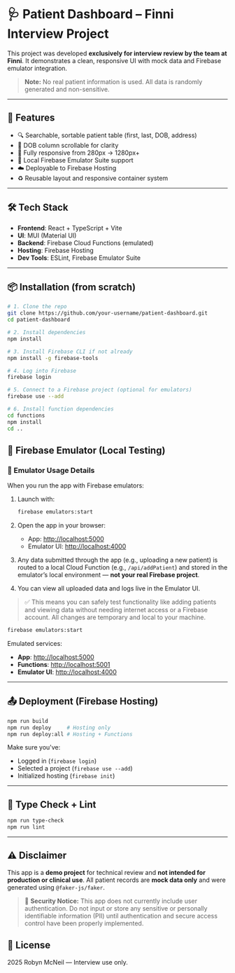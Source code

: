 # 🩺 Patient Dashboard – Finni Interview Project

This project was developed **exclusively for interview review by the team at Finni**.
It demonstrates a clean, responsive UI with mock data and Firebase emulator integration.

> **Note:** No real patient information is used. All data is randomly generated and non-sensitive.

---

## 🚀 Features

- 🔍 Searchable, sortable patient table (first, last, DOB, address)
- 📅 DOB column scrollable for clarity
- 📱 Fully responsive from 280px → 1280px+
- 🧪 Local Firebase Emulator Suite support
- ☁️ Deployable to Firebase Hosting
- ♻️ Reusable layout and responsive container system

---

## 🛠 Tech Stack

- **Frontend**: React + TypeScript + Vite
- **UI**: MUI (Material UI)
- **Backend**: Firebase Cloud Functions (emulated)
- **Hosting**: Firebase Hosting
- **Dev Tools**: ESLint, Firebase Emulator Suite

---

## 📦 Installation (from scratch)

```bash
# 1. Clone the repo
git clone https://github.com/your-username/patient-dashboard.git
cd patient-dashboard

# 2. Install dependencies
npm install

# 3. Install Firebase CLI if not already
npm install -g firebase-tools

# 4. Log into Firebase
firebase login

# 5. Connect to a Firebase project (optional for emulators)
firebase use --add

# 6. Install function dependencies
cd functions
npm install
cd ..
```

## 🔬 Firebase Emulator (Local Testing)

### 🔁 Emulator Usage Details

When you run the app with Firebase emulators:

1. Launch with:

   ```bash
   firebase emulators:start
   ```

2. Open the app in your browser:

   - App: [http://localhost:5000](http://localhost:5000)
   - Emulator UI: [http://localhost:4000](http://localhost:4000)

3. Any data submitted through the app (e.g., uploading a new patient) is routed to a local Cloud Function (e.g., `/api/addPatient`) and stored in the emulator’s local environment — **not your real Firebase project**.

4. You can view all uploaded data and logs live in the Emulator UI.

> ✅ This means you can safely test functionality like adding patients and viewing data without needing internet access or a Firebase account. All changes are temporary and local to your machine.

```bash
firebase emulators:start
```

Emulated services:

- **App**: [http://localhost:5000](http://localhost:5000)
- **Functions**: [http://localhost:5001](http://localhost:5001)
- **Emulator UI**: [http://localhost:4000](http://localhost:4000)

---

## 📤 Deployment (Firebase Hosting)

```bash
npm run build
npm run deploy     # Hosting only
npm run deploy:all # Hosting + Functions
```

Make sure you've:

- Logged in (`firebase login`)
- Selected a project (`firebase use --add`)
- Initialized hosting (`firebase init`)

---

## 🧪 Type Check + Lint

```bash
npm run type-check
npm run lint
```

---

## ⚠️ Disclaimer

This app is a **demo project** for technical review and **not intended for production or clinical use**.
All patient records are **mock data only** and were generated using `@faker-js/faker`.

> 🚨 **Security Notice:** This app does not currently include user authentication.
> Do not input or store any sensitive or personally identifiable information (PII)
> until authentication and secure access control have been properly implemented.

## 📝 License

2025 Robyn McNeil — Interview use only.
